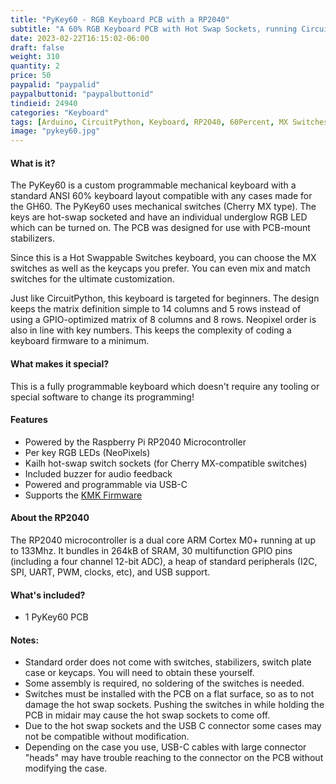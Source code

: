 ```yaml
---
title: "PyKey60 - RGB Keyboard PCB with a RP2040"
subtitle: "A 60% RGB Keyboard PCB with Hot Swap Sockets, running CircuitPython on a RP2040"
date: 2023-02-22T16:15:02-06:00
draft: false
weight: 310
quantity: 2
price: 50
paypalid: "paypalid"
paypalbuttonid: "paypalbuttonid"
tindieid: 24940
categories: "Keyboard"
tags: [Arduino, CircuitPython, Keyboard, RP2040, 60Percent, MX Switches]
image: "pykey60.jpg"
---
```


#### What is it?

The PyKey60 is a custom programmable mechanical keyboard with a standard ANSI 60% keyboard layout compatible with any cases made for the GH60. The PyKey60 uses mechanical switches (Cherry MX type). The keys are hot-swap socketed and have an individual underglow RGB LED which can be turned on.  The PCB was designed for use with PCB-mount stabilizers.

Since this is a Hot Swappable Switches keyboard, you can choose the MX switches as well as the keycaps you prefer.  You can even mix and match switches for the ultimate customization.

Just like CircuitPython, this keyboard is targeted for beginners.  The design keeps the matrix definition simple to 14 columns and 5 rows instead of using a GPIO-optimized matrix of 8 columns and 8 rows.  Neopixel order is also in line with key numbers.  This keeps the complexity of coding a keyboard firmware to a minimum.

#### What makes it special?
This is a fully programmable keyboard which doesn't require any tooling or special software to change its programming!

#### Features
* Powered by the Raspberry Pi RP2040 Microcontroller
* Per key RGB LEDs (NeoPixels)
* Kailh hot-swap switch sockets (for Cherry MX-compatible switches)
* Included buzzer for audio feedback
* Powered and programmable via USB-C
* Supports the [KMK Firmware](https://github.com/KMKfw/kmk_firmware)

#### About the RP2040
The RP2040 microcontroller is a dual core ARM Cortex M0+ running at up to 133Mhz. It bundles in 264kB of SRAM, 30 multifunction GPIO pins (including a four channel 12-bit ADC), a heap of standard peripherals (I2C, SPI, UART, PWM, clocks, etc), and USB support.

#### What's included?

* 1 PyKey60 PCB

#### Notes:

* Standard order does not come with switches, stabilizers, switch plate case or keycaps. You will need to obtain these yourself.
* Some assembly is required, no soldering of the switches is needed.
* Switches must be installed with the PCB on a flat surface, so as to not damage the hot swap sockets. Pushing the switches in while holding the PCB in midair may cause the hot swap sockets to come off.
* Due to the hot swap sockets and the USB C connector some cases may not be compatible without modification.
* Depending on the case you use, USB-C cables with large connector "heads" may have trouble reaching to the connector on the PCB without modifying the case.